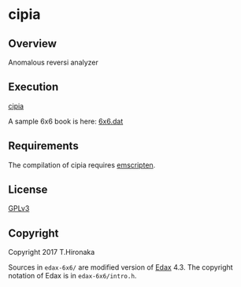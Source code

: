 
# cipia

## Overview

Anomalous reversi analyzer

## Execution

[cipia](https://epsdel1994.github.io/cipia/)

A sample 6x6 book is here: [6x6.dat](
https://epsdel1994.github.io/cipia/6x6.dat)

## Requirements

The compilation of cipia requires [emscripten](
https://github.com/kripken/emscripten).

## License

[GPLv3](http://www.gnu.org/licenses)

## Copyright

Copyright 2017 T.Hironaka

Sources in `edax-6x6/` are modified version of
[Edax](https://github.com/abulmo/edax-reversi) 4.3.
The copyright notation of Edax is in `edax-6x6/intro.h`.

